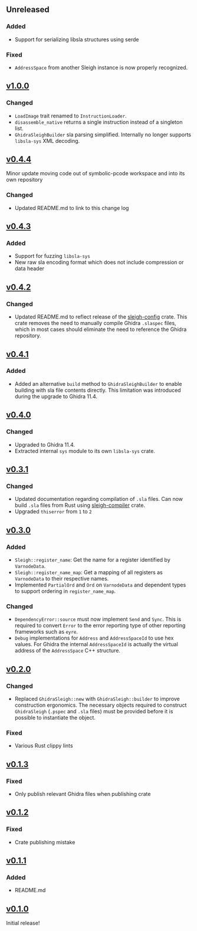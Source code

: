## Unreleased

### Added

* Support for serializing libsla structures using serde

### Fixed

* `AddressSpace` from another Sleigh instance is now properly recognized.

## [v1.0.0](https://github.com/mnemonikr/libsla/tree/v1.0.0)

### Changed

* `LoadImage` trait renamed to `InstructionLoader`.
* `disassemble_native` returns a single instruction instead of a singleton list.
* `GhidraSleighBuilder` sla parsing simplified. Internally no longer supports `libsla-sys` XML decoding.

## [v0.4.4](https://github.com/mnemonikr/libsla/tree/v0.4.4)

Minor update moving code out of symbolic-pcode workspace and into its own repository

### Changed

* Updated README.md to link to this change log

## [v0.4.3](https://github.com/mnemonikr/symbolic-pcode/tree/libsla-0.4.3)

### Added

* Support for fuzzing `libsla-sys`
* New raw sla encoding format which does not include compression or data header

## [v0.4.2](https://github.com/mnemonikr/symbolic-pcode/tree/libsla-0.4.2)

### Changed

* Updated README.md to reflect release of the [sleigh-config](https://crates.io/crates/sleigh-config)
crate. This crate removes the need to manually compile Ghidra `.slaspec` files, which in most cases
should eliminate the need to reference the Ghidra repository.

## [v0.4.1](https://github.com/mnemonikr/symbolic-pcode/tree/libsla-0.4.1)

### Added

* Added an alternative `build` method to `GhidraSleighBuilder` to enable building with sla file contents directly. This limitation was introduced during the upgrade to Ghidra 11.4.

## [v0.4.0](https://github.com/mnemonikr/symbolic-pcode/tree/libsla-0.4.0)

### Changed

* Upgraded to Ghidra 11.4.
* Extracted internal `sys` module to its own `libsla-sys` crate.

## [v0.3.1](https://github.com/mnemonikr/symbolic-pcode/tree/libsla-0.3.1)

### Changed

* Updated documentation regarding compilation of `.sla` files. Can now build `.sla` files from Rust using [sleigh-compiler](https://crates.io/crates/sleigh-compiler) crate.
* Upgraded `thiserror` from `1` to `2`

## [v0.3.0](https://github.com/mnemonikr/symbolic-pcode/tree/libsla-0.3.0)

### Added

* `Sleigh::register_name`: Get the name for a register identified by `VarnodeData`.
* `Sleigh::register_name_map`: Get a mapping of all registers as `VarnodeData` to their respective
names.
* Implemented `PartialOrd` and `Ord` on `VarnodeData` and dependent types to support ordering in
`register_name_map`.

### Changed

* `DependencyError::source` must now implement `Send` and `Sync`. This is required to convert
`Error` to the error reporting type of other reporting frameworks such as `eyre`.
* `Debug` implementations for `Address` and `AddressSpaceId` to use hex values. For Ghidra the
internal `AddressSpaceId` is actually the virtual address of the `AddressSpace` C++ structure.

## [v0.2.0](https://github.com/mnemonikr/symbolic-pcode/tree/libsla-0.2.0)

### Changed

* Replaced `GhidraSleigh::new` with `GhidraSleigh::builder` to improve construction ergonomics. The
necessary objects required to construct `GhidraSleigh` (`.pspec` and `.sla` files) must be provided
before it is possible to instantiate the object.

### Fixed

* Various Rust clippy lints

## [v0.1.3](https://github.com/mnemonikr/symbolic-pcode/tree/libsla-0.1.3)

### Fixed

* Only publish relevant Ghidra files when publishing crate

## [v0.1.2](https://github.com/mnemonikr/symbolic-pcode/tree/libsla-0.1.2)

### Fixed

* Crate publishing mistake

## [v0.1.1](https://github.com/mnemonikr/symbolic-pcode/tree/libsla-0.1.1)

### Added

* README.md

## [v0.1.0](https://github.com/mnemonikr/symbolic-pcode/tree/libsla-0.1.0)

Initial release!
